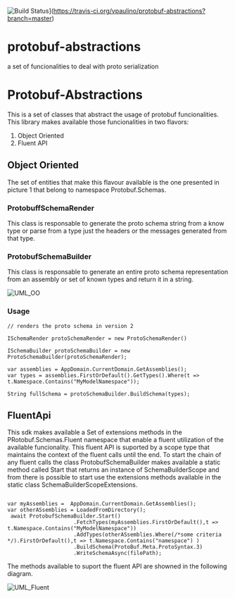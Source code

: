 
![Build Status](https://travis-ci.org/vpaulino/protobuf-abstractions.png?branch=master)](https://travis-ci.org/vpaulino/protobuf-abstractions?branch=master)


# protobuf-abstractions
a set of funcionalities to deal with proto serialization

# Protobuf-Abstractions

This is a set of classes that abstract the usage of protobuf funcionalities. This library makes available those funcionalities in two flavors:
1. Object Oriented
2. Fluent API

## Object Oriented

The set of entities that make this flavour available is the one presented in picture 1 that belong to namespace Protobuf.Schemas. 

### ProtobuffSchemaRender

This class is responsable to generate the proto schema string from a know type or parse from a type just the headers or the messages generated from that type.

### ProtobufSchemaBuilder

This class is responsable to generate an entire proto schema representation  from an assembly or set of known types and return it in a string.


![UML_OO](https://go.gliffy.com/go/share/image/srk6lentbt23cfw41y9e.png?utm_medium=live-embed&utm_source=custom) 


### Usage

````
// renders the proto schema in version 2

ISchemaRender protoSchemaRender = new ProtoSchemaRender()

ISchemaBuilder protoSchemaBuilder = new ProtoSchemaBuilder(protoSchemaRender);

var assemblies = AppDomain.CurrentDomain.GetAssemblies();
var types = assemblies.FirstOrDefault().GetTypes().Where(t => t.Namespace.Contains("MyModelNamespace"));

String fullSchema = protoSchemaBuilder.BuildSchema(types);

````

## FluentApi 

This sdk makes available a Set of extensions methods in the PRotobuf.Schemas.Fluent namespace that enable a fluent utilization of the available funcionality. This fluent API is suported by a scope type that maintains the context of the fluent calls until the end. 
To start the chain of any fluent calls the class ProtobufSchemaBuilder makes available a static method called Start that returns an instance of SchemaBuilderScope and from there is possible to start use the extensions methods available in the static class SchemaBuilderScopeExtensions. 

````

var myAssemblies =  AppDomain.CurrentDomain.GetAssemblies();
var otherASsemblies = LoadedFromDirectory();
 await ProtobufSchemaBuilder.Start()
                     .FetchTypes(myAssemblies.FirstOrDefault(),t => t.Namespace.Contains("MyModelNamespace"))
                     .AddTypes(otherASsemblies.Where(/*some criteria */).FirstOrDefault(),t => t.Namespace.Contains("namespace") )
                     .BuildSchema(ProtoBuf.Meta.ProtoSyntax.3)
                     .WriteSchemaAsync(filePath);
````                     
                     
                     
The methods  available to suport the fluent API are showned in the following diagram. 

![UML_Fluent](https://go.gliffy.com/go/share/image/s33x9h6el0erowtm4y5u.png?utm_medium=live-embed&utm_source=custom) 










